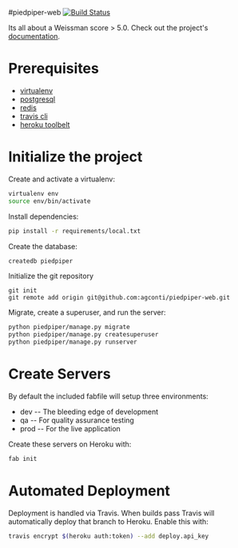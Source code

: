 #piedpiper-web
[![Build Status](https://travis-ci.org/agconti/piedpiper-web.svg?branch=master)](https://travis-ci.org/agconti/piedpiper-web)

Its all about a Weissman score > 5.0. Check out the project's [documentation](http://agconti.github.io/piedpiper-web/).

# Prerequisites 
- [virtualenv](https://virtualenv.pypa.io/en/latest/)
- [postgresql](http://www.postgresql.org/)
- [redis](http://redis.io/)
- [travis cli](http://blog.travis-ci.com/2013-01-14-new-client/)
- [heroku toolbelt](https://toolbelt.heroku.com/)

# Initialize the project
Create and activate a virtualenv:

```bash
virtualenv env
source env/bin/activate
```
Install dependencies:

```bash
pip install -r requirements/local.txt
```
Create the database:

```bash
createdb piedpiper
```
Initialize the git repository

```
git init
git remote add origin git@github.com:agconti/piedpiper-web.git
```

Migrate, create a superuser, and run the server:
```bash
python piedpiper/manage.py migrate
python piedpiper/manage.py createsuperuser
python piedpiper/manage.py runserver
```

# Create Servers
By default the included fabfile will setup three environments:

- dev -- The bleeding edge of development
- qa -- For quality assurance testing
- prod -- For the live application

Create these servers on Heroku with:

```bash
fab init
```

# Automated Deployment
Deployment is handled via Travis. When builds pass Travis will automatically deploy that branch to Heroku. Enable this with:
```bash
travis encrypt $(heroku auth:token) --add deploy.api_key
```
